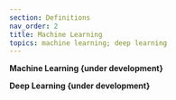 ```yaml
---
section: Definitions
nav_order: 2
title: Machine Learning
topics: machine learning; deep learning
---
```


**Machine Learning  {under development}**

**Deep Learning  {under development}**
